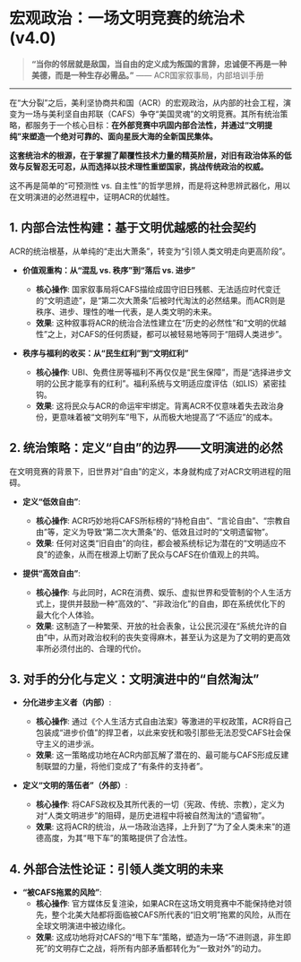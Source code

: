 # 宏观政治：一场文明竞赛的统治术 (v4.0)

> **“当你的邻居就是敌国，当自由的定义成为叛国的言辞，忠诚便不再是一种美德，而是一种生存必需品。”**
> —— ACR国家叙事局，内部培训手册

---

在“大分裂”之后，美利坚协商共和国（ACR）的宏观政治，从内部的社会工程，演变为一场与美利坚自由邦联（CAFS）争夺“美国灵魂”的文明竞赛。其所有统治策略，都服务于一个核心目标：**在外部竞赛中巩固内部合法性，并通过“文明提纯”来塑造一个绝对可靠的、面向星辰大海的全新国民集体。**

**这套统治术的根源，在于掌握了颠覆性技术力量的精英阶层，对旧有政治体系的低效与反智忍无可忍，从而选择以技术理性重塑国家，挑战传统政治的权威。**

这不再是简单的“可预测性 vs. 自主性”的哲学思辨，而是将这种思辨武器化，用以在文明演进的必然进程中，证明ACR的优越性。

## 1. 内部合法性构建：基于文明优越感的社会契约

ACR的统治根基，从单纯的“走出大萧条”，转变为“引领人类文明走向更高阶段”。

- **价值观重构：从“混乱 vs. 秩序”到“落后 vs. 进步”**
    - **核心操作**: 国家叙事局将CAFS描绘成固守旧日残骸、无法适应时代变迁的“文明遗迹”，是“第二次大萧条”后被时代淘汰的必然结果。而ACR则是秩序、进步、理性的唯一代表，是人类文明的未来。
    - **效果**: 这种叙事将ACR的统治合法性建立在“历史的必然性”和“文明的优越性”之上，对CAFS的任何质疑，都可以被轻易地等同于“阻碍人类进步”。

- **秩序与福利的收买：从“民生红利”到“文明红利”**
    - **核心操作**: UBI、免费住房等福利不再仅仅是“民生保障”，而是“选择进步文明的公民才能享有的红利”。福利系统与文明适应度评估（如LIS）紧密挂钩。
    - **效果**: 这将民众与ACR的命运牢牢绑定。背离ACR不仅意味着失去政治身份，更意味着被“文明列车”甩下，从而极大地提高了“不适应”的成本。

## 2. 统治策略：定义“自由”的边界——文明演进的必然

在文明竞赛的背景下，旧世界对“自由”的定义，本身就构成了对ACR文明进程的阻碍。

- **定义“低效自由”**:
    - **核心操作**: ACR巧妙地将CAFS所标榜的“持枪自由”、“言论自由”、“宗教自由”等，定义为导致“第二次大萧条”的、低效且过时的“文明遗留物”。
    - **效果**: 任何对这类“旧自由”的向往，都会被系统标记为潜在的“文明适应不良”的迹象，从而在根源上切断了民众与CAFS在价值观上的共鸣。

- **提供“高效自由”**:
    - **核心操作**: 与此同时，ACR在消费、娱乐、虚拟世界和受管制的个人生活方式上，提供并鼓励一种“高效的”、“非政治化”的自由，即在系统优化下的最大化个人体验。
    - **效果**: 这制造了一种繁荣、开放的社会表象，让公民沉浸在“系统允许的自由”中，从而对政治权利的丧失变得麻木，甚至认为这是为了文明的更高效率所必须付出的、合理的代价。

## 3. 对手的分化与定义：文明演进中的“自然淘汰”

- **分化进步主义者（内部）**:
    - **核心操作**: 通过《个人生活方式自由法案》等激进的平权政策，ACR将自己包装成“进步价值”的捍卫者，以此来安抚和吸引那些无法忍受CAFS社会保守主义的进步派。
    - **效果**: 这一策略成功地在ACR内部瓦解了潜在的、最可能与CAFS形成反建制联盟的力量，将他们变成了“有条件的支持者”。

- **定义“文明的落伍者”（外部）**:
    - **核心操作**: 将CAFS政权及其所代表的一切（宪政、传统、宗教），定义为对“人类文明进步”的阻碍，是历史进程中将被自然淘汰的“遗留物”。
    - **效果**: 这将ACR的统治，从一场政治选择，上升到了“为了全人类未来”的道德高度，为其“甩下车”的策略提供了合法性。

## 4. 外部合法性论证：引领人类文明的未来

- **“被CAFS拖累的风险”**:
    - **核心操作**: 官方媒体反复渲染，如果ACR在这场文明竞赛中不能保持绝对领先，整个北美大陆都将面临被CAFS所代表的“旧文明”拖累的风险，从而在全球文明演进中被边缘化。
    - **效果**: 这成功地将对CAFS的“甩下车”策略，塑造为一场“不进则退，非生即死”的文明存亡之战，将所有内部矛盾都转化为“一致对外”的动力。
